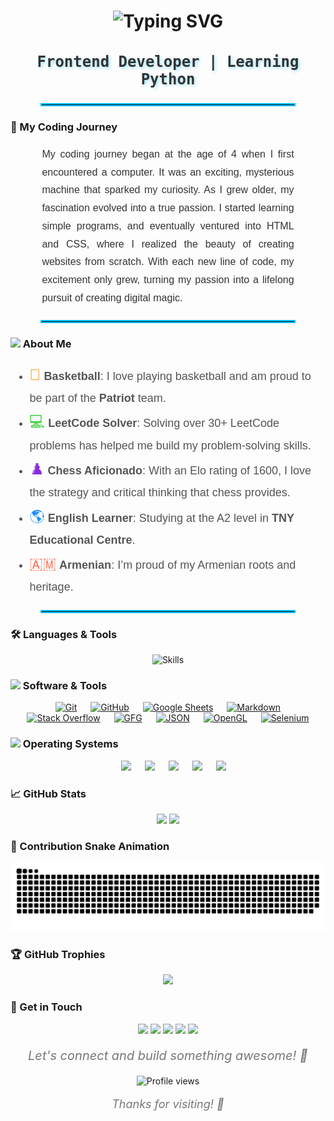 <h1 align="center">
  <img src="https://readme-typing-svg.demolab.com/?font=Fira+Code&size=36&duration=3000&pause=1000&color=00BFFF&center=true&vCenter=true&width=500&height=70&lines=Hello+%F0%9F%91%8B%2C+I'm+Edmonus;Frontend+Developer;Learning+Python+%F0%9F%90%8D" alt="Typing SVG" />
</h1>

<h3 align="center" style="font-family: 'Fira Code', monospace; color: #333333; font-size: 24px; text-shadow: 2px 2px 5px rgba(0, 191, 255, 0.4);">
  Frontend Developer | Learning Python
</h3>

<hr style="border: 2px solid #00BFFF; width: 80%; margin: 20px auto;"/>

### 🧒 My Coding Journey

<p align="justify" style="font-size: 16px; color: #333; line-height: 1.8; text-align: justify; margin: 20px auto; width: 80%; font-family: 'Arial', sans-serif;">
  My coding journey began at the age of 4 when I first encountered a computer. It was an exciting, mysterious machine that sparked my curiosity. As I grew older, my fascination evolved into a true passion. I started learning simple programs, and eventually ventured into HTML and CSS, where I realized the beauty of creating websites from scratch. With each new line of code, my excitement only grew, turning my passion into a lifelong pursuit of creating digital magic.
</p>

<hr style="border: 2px solid #00BFFF; width: 80%; margin: 20px auto;"/>

### <img src = "https://i.pinimg.com/originals/3f/7e/4e/3f7e4eff7c96e9fe4b8b4b1ff3f7bdb5.gif" width = 6.5%> About Me

<ul style="font-size: 18px; color: #555; line-height: 1.8; font-family: 'Arial', sans-serif;">
  <li><span style="font-size: 24px; color: #FF8C00;">🏀</span> <strong>Basketball</strong>: I love playing basketball and am proud to be part of the <strong>Patriot</strong> team.</li>
  <li><span style="font-size: 24px; color: #32CD32;">💻</span> <strong>LeetCode Solver</strong>: Solving over 30+ LeetCode problems has helped me build my problem-solving skills.</li>
  <li><span style="font-size: 24px; color: #8A2BE2;">♟️</span> <strong>Chess Aficionado</strong>: With an Elo rating of 1600, I love the strategy and critical thinking that chess provides.</li>
  <li><span style="font-size: 24px; color: #1E90FF;">🌎</span> <strong>English Learner</strong>: Studying at the A2 level in <strong>TNY Educational Centre</strong>.</li>
  <li><span style="font-size: 24px; color: #FF6347;">🇦🇲</span> <strong>Armenian</strong>: I’m proud of my Armenian roots and heritage.</li>
</ul>

<hr style="border: 2px solid #00BFFF; width: 80%; margin: 20px auto;"/>

### 🛠️ Languages & Tools

<div align="center">
  <img src="https://skillicons.dev/icons?i=html,css,js,python,github,vscode" alt="Skills"/>
</div>

### <img src="https://github.com/7oSkaaa/7oSkaaa/blob/main/Images/Software_Tools.gif?raw=true" width=5%> Software & Tools
<p align="center">
  &emsp;
    <a href="#"><img alt="Git" src="https://img.shields.io/badge/Git%20-%23F05033.svg?style=plastic&logo=git&logoColor=white"></a>
  &emsp;
    <a href="#"><img alt="GitHub" src="https://img.shields.io/badge/github-%23181717.svg?style=plastic&logo=github&logoColor=white"></a>
  &emsp;
    <a href="#"><img alt="Google Sheets" src="https://img.shields.io/badge/Google%20Sheets%20-%2334A853.svg?style=plastic&logo=google%20sheets&logoColor=white"></a>
  &emsp;
    <a href="#"><img alt="Markdown" src="https://img.shields.io/badge/Markdown-000000?style=plastic&logo=markdown&logoColor=white"></a>
  &emsp;
    <a href="#"><img alt="Stack Overflow" src="https://img.shields.io/badge/-Stack%20Overflow-FE7A16?style=plastic&logo=stack-overflow&logoColor=white"></a>
  &emsp;
    <a href="#"><img alt="GFG" src="https://img.shields.io/badge/geeksforgeeks-%230F9D58.svg?style=plastic&logo=geeksforgeeks&logoColor=white"></a>
  &emsp;
    <a href="#"><img alt="JSON" src="https://img.shields.io/badge/json-%23000000.svg?style=plastic&logo=json&logoColor=white"></a>
  &emsp;
    <a href="#"><img alt="OpenGL" src="https://img.shields.io/badge/opengl-%235586A4.svg?style=plastic&logo=opengl&logoColor=white"></a>
  &emsp;
    <a href="#"><img alt="Selenium" src="https://img.shields.io/badge/selenium-%2343B02A.svg?&style=plastic&logo=selenium&logoColor=white"></a>
</p>

### <img src = "https://github.com/7oSkaaa/7oSkaaa/blob/main/Images/OS.gif?raw=true" width=5%> Operating Systems
<p align="center">
  &emsp;
    <a href="#"><img src="https://img.shields.io/badge/Linux-FCC624?style=plastic&logo=linux&logoColor=black"></a>
  &emsp;
    <a href="#"><img src="https://img.shields.io/badge/Ubuntu-E95420?style=plastic&logo=ubuntu&logoColor=white"></a>
  &emsp;
    <a href="#"><img src="https://img.shields.io/badge/Windows-0078D6?style=plastic&logo=windows&logoColor=white"></a>
  &emsp;
    <a href="#"><img src="https://img.shields.io/badge/pop!_os-%2348B9C7.svg?style=plastic&&logo=pop!_os&logoColor=white" /></a>
  &emsp;
    <a href="#"><img src="https://img.shields.io/badge/manjaro-%2335BF5C.svg?&style=plastic&logo=manjaro&logoColor=white" /></a>
</p>

### 📈 GitHub Stats
<div align="center">
  <img width="390" src="https://github-readme-stats.vercel.app/api?username=Edmonas2011&show_icons=true&theme=react&border_radius=10" />
  <img width="325" src="https://github-readme-stats.vercel.app/api/top-langs/?username=Edmonas2011&layout=compact&theme=react&border_radius=10" />
</div>

### 🐍 Contribution Snake Animation
<div align="center">
  <picture>
    <source media="(prefers-color-scheme: dark)" srcset="https://raw.githubusercontent.com/platane/snk/output/github-contribution-grid-snake-dark.svg">
    <source media="(prefers-color-scheme: light)" srcset="https://raw.githubusercontent.com/platane/snk/output/github-contribution-grid-snake.svg">
    <img alt="github contribution grid snake animation" src="https://raw.githubusercontent.com/platane/snk/output/github-contribution-grid-snake.svg"/>
  </picture>
</div>

### 🏆 GitHub Trophies
<div align="center">
  <img src="https://github-profile-trophy.vercel.app/?username=Edmonas2011&theme=onedark&no-frame=true&no-bg=true&margin-w=4" />
</div>

### 📩 Get in Touch
<div align="center">
  <a href="https://t.me/edmonaseyann"><img src="https://img.shields.io/badge/Telegram-2CA5E0?style=for-the-badge&logo=telegram&logoColor=white"/></a>
  <a href="https://www.instagram.com/111_.ase7aann/"><img src="https://img.shields.io/badge/Instagram-E4405F?style=for-the-badge&logo=instagram&logoColor=white"/></a>
  <a href="mailto:aseyanedmon2011@gmail.com"><img src="https://img.shields.io/badge/Gmail-333333?style=for-the-badge&logo=gmail&logoColor=red"/></a>
  <a href="https://snapchat.com/add/edmonaseyann"><img src="https://img.shields.io/badge/Snapchat-FFFC00?style=for-the-badge&logo=snapchat&logoColor=black"/></a>
  <a href="https://github.com/Edmonas2011"><img src="https://img.shields.io/badge/GitHub-181717?style=for-the-badge&logo=github&logoColor=white"/></a>
</div>

<p align="center" style="font-size: 20px; color: #777; margin-top: 20px;">
  <i>Let's connect and build something awesome! 🚀</i>
</p>

<div align="center">
  <img src="https://komarev.com/ghpvc/?username=Edmonas2011&color=blue" alt="Profile views" />
</div>

<p align="center" style="font-size: 18px; color: #777;">
  <i>Thanks for visiting! 🌟</i>
</p>
